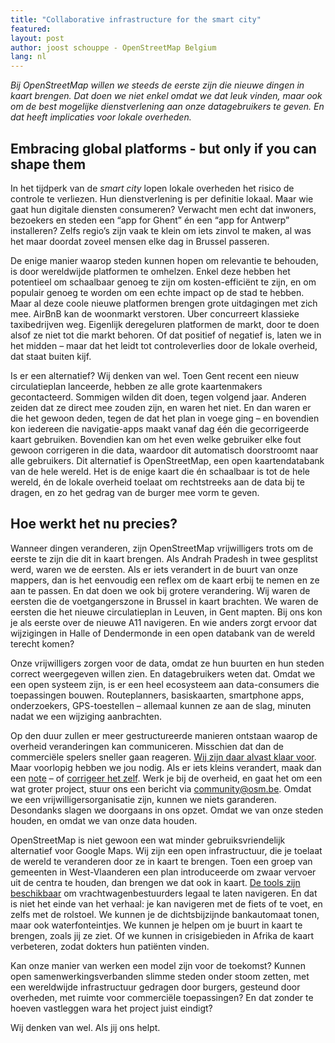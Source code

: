 ```yaml
---
title: "Collaborative infrastructure for the smart city"
featured:
layout: post
author: joost schouppe - OpenStreetMap Belgium
lang: nl
---
```

*Bij OpenStreetMap willen we steeds de eerste zijn die nieuwe dingen in kaart brengen. Dat doen we niet enkel omdat we dat leuk vinden, maar ook om de best mogelijke dienstverlening aan onze datagebruikers te geven. En dat heeft implicaties voor lokale overheden.*

## Embracing global platforms - but only if you can shape them

In het tijdperk van de *smart city* lopen lokale overheden het risico de controle te verliezen. Hun dienstverlening is per definitie lokaal. Maar wie gaat hun digitale diensten consumeren? Verwacht men echt dat inwoners, bezoekers en steden een “app for Ghent” én een “app for Antwerp” installeren? Zelfs regio’s zijn vaak te klein om iets zinvol te maken, al was het maar doordat zoveel mensen elke dag in Brussel passeren.  
 
De enige manier waarop steden kunnen hopen om relevantie te behouden, is door wereldwijde platformen te omhelzen. Enkel deze hebben het potentieel om schaalbaar genoeg te zijn om kosten-efficiënt te zijn, en om populair genoeg te worden om een echte impact op de stad te hebben. Maar al deze coole nieuwe platformen brengen grote uitdagingen met zich mee. AirBnB kan de woonmarkt verstoren. Uber concurreert klassieke taxibedrijven weg. Eigenlijk deregeluren platformen de markt, door te doen alsof ze niet tot die markt behoren. Of dat positief of negatief is, laten we in het midden – maar dat het leidt tot controleverlies door de lokale overheid, dat staat buiten kijf.
 
Is er een alternatief? Wij denken van wel. Toen Gent recent een nieuw circulatieplan lanceerde, hebben ze alle grote kaartenmakers gecontacteerd. Sommigen wilden dit doen, tegen volgend jaar. Anderen zeiden dat ze direct mee zouden zijn, en waren het niet. En dan waren er die het gewoon deden, tegen de dat het plan in voege ging – en bovendien kon iedereen die navigatie-apps maakt vanaf dag één die gecorrigeerde kaart gebruiken. Bovendien kan om het even welke gebruiker elke fout gewoon corrigeren in die data, waardoor dit automatisch doorstroomt naar alle gebruikers. Dit alternatief is OpenStreetMap, een open kaartendatabank van de hele wereld. Het is de enige kaart die én schaalbaar is tot de hele wereld, én de lokale overheid toelaat om rechtstreeks aan de data bij te dragen, en zo het gedrag van de burger mee vorm te geven.
 
## Hoe werkt het nu precies?
 
Wanneer dingen veranderen, zijn OpenStreetMap vrijwilligers trots om de eerste te zijn die dit in kaart brengen. Als Andrah Pradesh in twee gesplitst werd, waren we de eersten. Als er iets verandert in de buurt van onze mappers, dan is het eenvoudig een reflex om de kaart erbij te nemen en ze aan te passen. En dat doen we ook bij grotere verandering. Wij waren de eersten die de voetgangerszone in Brussel in kaart brachten. We waren de eersten die het nieuwe circulatieplan in Leuven, in Gent mapten. Bij ons kon je als eerste over de nieuwe A11 navigeren. En wie anders zorgt ervoor dat wijzigingen in Halle of Dendermonde in een open databank van de wereld terecht komen?
 
Onze vrijwilligers zorgen voor de data, omdat ze hun buurten en hun steden correct weergegeven willen zien. En datagebruikers weten dat. Omdat we een open systeem zijn, is er een heel ecosysteem aan data-consumers die toepassingen bouwen. Routeplanners, basiskaarten, smartphone apps, onderzoekers, GPS-toestellen – allemaal kunnen ze aan de slag, minuten nadat we een wijziging aanbrachten.
 
Op den duur zullen er meer gestructureerde manieren ontstaan waarop de overheid veranderingen kan communiceren. Misschien dat dan de commerciële spelers sneller gaan reageren. [Wij zijn daar alvast klaar voor]( http://www.osm.be/2017/01/06/nl-project-road-completion.html). Maar voorlopig hebben we jou nodig. Als er iets kleins verandert, maak dan een [note](https://wiki.openstreetmap.org/wiki/Notes) – of [corrigeer het zelf](https://www.learnosm.org). Werk je bij de overheid, en gaat het om een wat groter project, stuur ons een bericht via community@osm.be. Omdat we een vrijwilligersorganisatie zijn, kunnen we niets garanderen. Desondanks slagen we doorgaans in ons opzet. Omdat we van onze steden houden, en omdat we van onze data houden.

OpenStreetMap is niet gewoon een wat minder gebruiksvriendelijk alternatief voor Google Maps. Wij zijn een open infrastructuur, die je toelaat de wereld te veranderen door ze in kaart te brengen. Toen een groep van gemeenten in West-Vlaanderen een plan introduceerde om zwaar vervoer uit de centra te houden, dan brengen we dat ook in kaart. [De tools zijn beschikbaar](https://graphhopper.com/maps/?point=50.812877%2C4.134378&point=50.806206%2C4.148626&locale=nl-NL&vehicle=truck&weighting=fastest&elevation=true&use_miles=false&layer=Omniscale) om vrachtwagenbestuurders legaal te laten navigeren. En dat is niet het einde van het verhaal: je kan navigeren met de fiets of te voet, en zelfs met de rolstoel. We kunnen je de dichtsbijzijnde bankautomaat tonen, maar ook waterfonteintjes. We kunnen je helpen om je buurt in kaart te brengen, zoals jij ze ziet. Of we kunnen in crisigebieden in Afrika de kaart verbeteren, zodat dokters hun patiënten vinden.

Kan onze manier van werken een model zijn voor de toekomst? Kunnen open samenwerkingsverbanden slimme steden onder stoom zetten, met een wereldwijde infrastructuur gedragen door burgers, gesteund door overheden, met ruimte voor commerciële toepassingen? En dat zonder te hoeven vastleggen wara het project juist eindigt?

Wij denken van wel. Als jij ons helpt.
